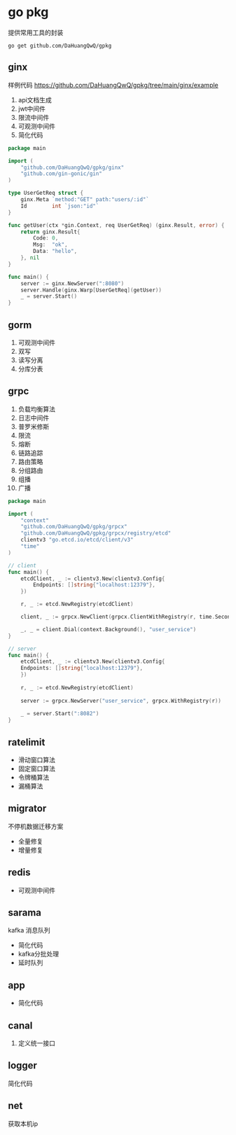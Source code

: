 # go pkg
提供常用工具的封装
```shell
go get github.com/DaHuangQwQ/gpkg
```

## ginx
样例代码
https://github.com/DaHuangQwQ/gpkg/tree/main/ginx/example
1. api文档生成
2. jwt中间件
3. 限流中间件
4. 可观测中间件
5. 简化代码
```go
package main

import (
	"github.com/DaHuangQwQ/gpkg/ginx"
	"github.com/gin-gonic/gin"
)

type UserGetReq struct {
	ginx.Meta `method:"GET" path:"users/:id"`
	Id        int `json:"id"`
}

func getUser(ctx *gin.Context, req UserGetReq) (ginx.Result, error) {
	return ginx.Result{
		Code: 0,
		Msg:  "ok",
		Data: "hello",
	}, nil
}

func main() {
	server := ginx.NewServer(":8080")
	server.Handle(ginx.Warp[UserGetReq](getUser))
	_ = server.Start()
}

```
## gorm
1. 可观测中间件
2. 双写
3. 读写分离
4. 分库分表
## grpc
1. 负载均衡算法
2. 日志中间件
3. 普罗米修斯
4. 限流
5. 熔断
6. 链路追踪
7. 路由策略
8. 分组路由
9. 组播
10. 广播
```go
package main

import (
    "context"
    "github.com/DaHuangQwQ/gpkg/grpcx"
    "github.com/DaHuangQwQ/gpkg/grpcx/registry/etcd"
    clientv3 "go.etcd.io/etcd/client/v3"
    "time"
)

// client
func main() {
	etcdClient, _ := clientv3.New(clientv3.Config{
		Endpoints: []string{"localhost:12379"},
	})

	r, _ := etcd.NewRegistry(etcdClient)

	client, _ := grpcx.NewClient(grpcx.ClientWithRegistry(r, time.Second*3))

	_, _ = client.Dial(context.Background(), "user_service")
}

// server
func main() {
    etcdClient, _ := clientv3.New(clientv3.Config{
    Endpoints: []string{"localhost:12379"},
    })
    
    r, _ := etcd.NewRegistry(etcdClient)
    
    server := grpcx.NewServer("user_service", grpcx.WithRegistry(r))
    
    _ = server.Start(":8082")
}
```
## ratelimit
- 滑动窗口算法
- 固定窗口算法
- 令牌桶算法
- 漏桶算法
## migrator
不停机数据迁移方案
- 全量修复
- 增量修复
## redis
- 可观测中间件
## sarama
kafka 消息队列
- 简化代码
- kafka分批处理
- 延时队列
## app
- 简化代码
## canal
1. 定义统一接口
## logger
简化代码
## net
获取本机ip